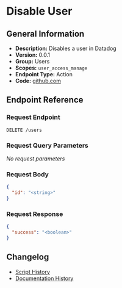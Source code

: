 <!-- BEGIN GENERATED CONTENT -->
# Disable User

## General Information

- **Description:** Disables a user in Datadog
- **Version:** 0.0.1
- **Group:** Users
- **Scopes:** `user_access_manage`
- **Endpoint Type:** Action
- **Code:** [github.com](https://github.com/NangoHQ/integration-templates/tree/main/integrations/datadog/actions/disable-user.ts)


## Endpoint Reference

### Request Endpoint

`DELETE /users`

### Request Query Parameters

_No request parameters_

### Request Body

```json
{
  "id": "<string>"
}
```

### Request Response

```json
{
  "success": "<boolean>"
}
```

## Changelog

- [Script History](https://github.com/NangoHQ/integration-templates/commits/main/integrations/datadog/actions/disable-user.ts)
- [Documentation History](https://github.com/NangoHQ/integration-templates/commits/main/integrations/datadog/actions/disable-user.md)

<!-- END  GENERATED CONTENT -->

